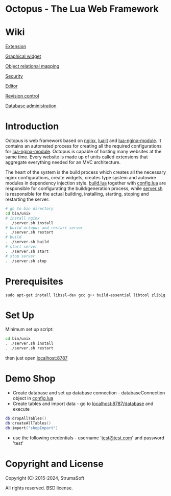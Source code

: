 # Octopus - The Lua Web Framework

Wiki
===============================

[Extension](https://github.com/strumasoft/octopus/wiki/Extension)

[Graphical widget](https://github.com/strumasoft/octopus/wiki/Graphical-widget)

[Object relational mapping](https://github.com/strumasoft/octopus/wiki/Object-relational-mapping)

[Security](https://github.com/strumasoft/octopus/wiki/Security)

[Editor](https://github.com/strumasoft/octopus/wiki/Editor)

[Revision control](https://github.com/strumasoft/octopus/wiki/Revision-control)

[Database administration](https://github.com/strumasoft/octopus/wiki/Database-administration)


Introduction
============

Octopus is web framework based on [nginx](https://www.nginx.com/), [luajit](https://luajit.org/) and [lua-nginx-module](https://github.com/openresty/lua-nginx-module). It contains an automated process for creating all the required configurations for [lua-nginx-module](https://github.com/openresty/lua-nginx-module). Octopus is capable of hosting many websites at the same time. Every website is made up of units called extensions that aggregate everything needed for an MVC architecture.

The heart of the system is the build process which creates all the necessary nginx configurations, create widgets, creates type system and autowire modules in dependency injection style.
[build.lua](bin/unix/build.lua) together with [config.lua](extensions/config.lua) are responsible for configurating the build/generation process, while [server.sh](bin/unix/server.sh) is responsible for the actual building, installing, starting, stoping and restarting the server:

```bash
# go to bin directory
cd bin/unix
# install nginx
. ./server.sh install
# build octopus and restart server
. ./server.sh restart
# build
. ./server.sh build
# start server
. ./server.sh start
# stop server
. ./server.sh stop
```

Prerequisites
============

```
sudo apt-get install libssl-dev gcc g++ build-essential libtool zlib1g
```

Set Up
============

Minimum set up script:

```bash
cd bin/unix
. ./server.sh install
. ./server.sh restart
```
then just open [localhost:8787](http://localhost:8787)

Demo Shop
============

* Create database and set up database connection - databaseConnection object in [config.lua](extensions/config.lua)
* Create tables and import data - go to [localhost:8787/database](http://localhost:8787/database) and execute
```lua
db:dropAllTables()
db:createAllTables()
db:import("shopImport")
```
* use the following credentials - username 'test@test.com' and password 'test'

Copyright and License
=====================

Copyright (C) 2015-2024, StrumaSoft

All rights reserved. BSD license.
